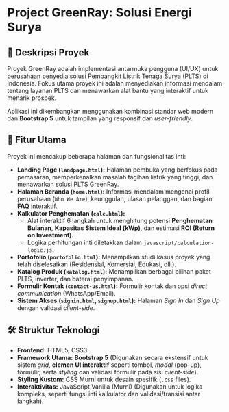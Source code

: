 # Project GreenRay: Solusi Energi Surya

## 📝 Deskripsi Proyek

Proyek GreenRay adalah implementasi antarmuka pengguna (UI/UX) untuk perusahaan penyedia solusi Pembangkit Listrik Tenaga Surya (PLTS) di Indonesia. Fokus utama proyek ini adalah menyediakan informasi mendalam tentang layanan PLTS dan menawarkan alat bantu yang interaktif untuk menarik prospek.

Aplikasi ini dikembangkan menggunakan kombinasi standar web modern dan **Bootstrap 5** untuk tampilan yang responsif dan *user-friendly*.

## 🌟 Fitur Utama

Proyek ini mencakup beberapa halaman dan fungsionalitas inti:

* **Landing Page (`landpage.html`):** Halaman pembuka yang berfokus pada pemasaran, memperkenalkan masalah tagihan listrik yang tinggi, dan menawarkan solusi PLTS GreenRay.
* **Halaman Beranda (`home.html`):** Informasi mendalam mengenai profil perusahaan (`Who We Are`), keunggulan, ulasan pelanggan, dan bagian **FAQ** interaktif.
* **Kalkulator Penghematan (`calc.html`):**
    * Alat interaktif 6 langkah untuk menghitung potensi **Penghematan Bulanan**, **Kapasitas Sistem Ideal (kWp)**, dan estimasi **ROI (Return on Investment)**.
    * Logika perhitungan inti diletakkan dalam `javascript/calculation-logic.js`.
* **Portofolio (`portofolio.html`):** Menampilkan studi kasus proyek yang telah diselesaikan (Residensial, Komersial, Edukasi, dll.).
* **Katalog Produk (`katalog.html`):** Menampilkan berbagai pilihan paket PLTS, inverter, dan baterai penyimpanan.
* **Formulir Kontak (`contact-us.html`):** Formulir kontak dan opsi *direct communication* (WhatsApp/Email).
* **Sistem Akses (`signin.html`, `signup.html`):** Halaman *Sign In* dan *Sign Up* dengan validasi *client-side*.

## 🛠️ Struktur Teknologi

* **Frontend:** HTML5, CSS3.
* **Framework Utama:** **Bootstrap 5** (Digunakan secara ekstensif untuk sistem *grid*, **elemen UI interaktif** seperti tombol, *modal* (pop-up), formulir, serta *styling* dan validasi formulir pada sisi *client-side*).
* **Styling Kustom:** CSS Murni untuk desain spesifik (`.css` files).
* **Interaktivitas:** JavaScript Vanilla (Murni) (Digunakan untuk logika kompleks, seperti fungsi inti kalkulator dan validasi/transisi antar langkah).

